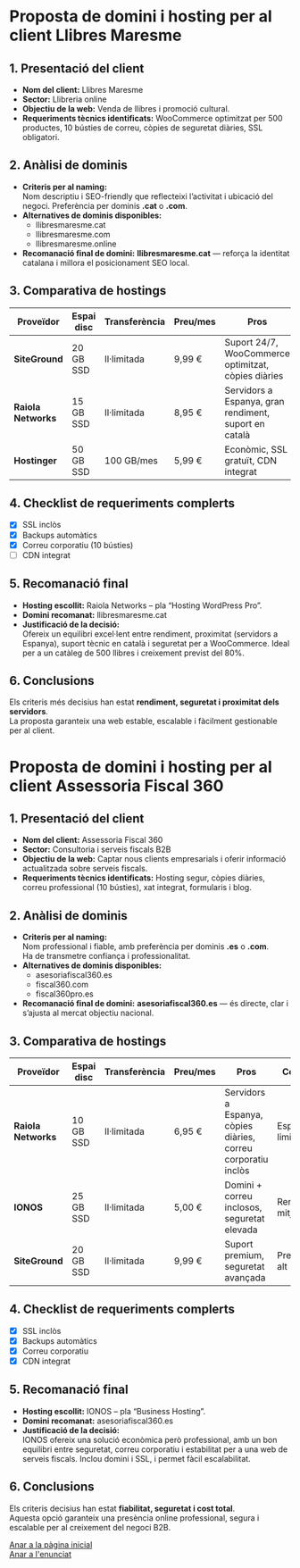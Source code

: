 # Proposta de domini i hosting per al client Llibres Maresme

## 1. Presentació del client
- **Nom del client:** Llibres Maresme  
- **Sector:** Llibreria online  
- **Objectiu de la web:** Venda de llibres i promoció cultural.  
- **Requeriments tècnics identificats:** WooCommerce optimitzat per 500 productes, 10 bústies de correu, còpies de seguretat diàries, SSL obligatori.

## 2. Anàlisi de dominis
- **Criteris per al naming:**  
  Nom descriptiu i SEO-friendly que reflecteixi l’activitat i ubicació del negoci. Preferència per dominis **.cat** o **.com**.
- **Alternatives de dominis disponibles:**  
  - llibresmaresme.cat  
  - llibresmaresme.com  
  - llibresmaresme.online  
- **Recomanació final de domini:** **llibresmaresme.cat** — reforça la identitat catalana i millora el posicionament SEO local.

## 3. Comparativa de hostings
| Proveïdor | Espai disc | Transferència | Preu/mes | Pros | Contres |
|------------|------------|----------------|-----------|--------|----------|
| **SiteGround** | 20 GB SSD | Il·limitada | 9,99 € | Suport 24/7, WooCommerce optimitzat, còpies diàries | Preu més elevat |
| **Raiola Networks** | 15 GB SSD | Il·limitada | 8,95 € | Servidors a Espanya, gran rendiment, suport en català | Espai limitat per a catàlegs grans |
| **Hostinger** | 50 GB SSD | 100 GB/mes | 5,99 € | Econòmic, SSL gratuït, CDN integrat | Suport en anglès |

## 4. Checklist de requeriments complerts
- [x] SSL inclòs  
- [x] Backups automàtics  
- [x] Correu corporatiu (10 bústies)  
- [ ] CDN integrat  

## 5. Recomanació final
- **Hosting escollit:** Raiola Networks – pla “Hosting WordPress Pro”.  
- **Domini recomanat:** llibresmaresme.cat  
- **Justificació de la decisió:**  
  Ofereix un equilibri excel·lent entre rendiment, proximitat (servidors a Espanya), suport tècnic en català i seguretat per a WooCommerce. Ideal per a un catàleg de 500 llibres i creixement previst del 80%.

## 6. Conclusions
Els criteris més decisius han estat **rendiment, seguretat i proximitat dels servidors**.  
La proposta garanteix una web estable, escalable i fàcilment gestionable per al client.

# Proposta de domini i hosting per al client Assessoria Fiscal 360

## 1. Presentació del client
- **Nom del client:** Assessoria Fiscal 360  
- **Sector:** Consultoria i serveis fiscals B2B  
- **Objectiu de la web:** Captar nous clients empresarials i oferir informació actualitzada sobre serveis fiscals.  
- **Requeriments tècnics identificats:** Hosting segur, còpies diàries, correu professional (10 bústies), xat integrat, formularis i blog.

## 2. Anàlisi de dominis
- **Criteris per al naming:**  
  Nom professional i fiable, amb preferència per dominis **.es** o **.com**.  
  Ha de transmetre confiança i professionalitat.
- **Alternatives de dominis disponibles:**  
  - asesoriafiscal360.es  
  - fiscal360.com  
  - fiscal360pro.es  
- **Recomanació final de domini:** **asesoriafiscal360.es** — és directe, clar i s’ajusta al mercat objectiu nacional.

## 3. Comparativa de hostings
| Proveïdor | Espai disc | Transferència | Preu/mes | Pros | Contres |
|------------|------------|----------------|-----------|--------|----------|
| **Raiola Networks** | 10 GB SSD | Il·limitada | 6,95 € | Servidors a Espanya, còpies diàries, correu corporatiu inclòs | Espai limitat |
| **IONOS** | 25 GB SSD | Il·limitada | 5,00 € | Domini + correu inclosos, seguretat elevada | Rendiment mitjà |
| **SiteGround** | 20 GB SSD | Il·limitada | 9,99 € | Suport premium, seguretat avançada | Preu més alt |

## 4. Checklist de requeriments complerts
- [x] SSL inclòs  
- [x] Backups automàtics  
- [x] Correu corporatiu  
- [x] CDN integrat  

## 5. Recomanació final
- **Hosting escollit:** IONOS – pla “Business Hosting”.  
- **Domini recomanat:** asesoriafiscal360.es  
- **Justificació de la decisió:**  
  IONOS ofereix una solució econòmica però professional, amb un bon equilibri entre seguretat, correu corporatiu i estabilitat per a una web de serveis fiscals. Inclou domini i SSL, i permet fàcil escalabilitat.

## 6. Conclusions
Els criteris decisius han estat **fiabilitat, seguretat i cost total**.  
Aquesta opció garanteix una presència online professional, segura i escalable per al creixement del negoci B2B.

[Anar a la pàgina inicial](../README.md)                                        
[Anar a l'enunciat](../Tasca08/README.md)
